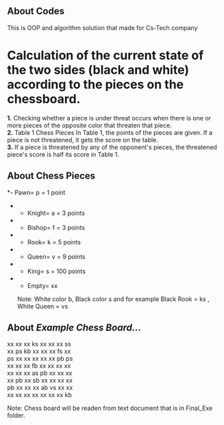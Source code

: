 ## About Codes
This is OOP and algorithm solution that made for Cs-Tech company

#  Calculation of the current state of the two sides (black and white) according to the pieces on the chessboard.

**1.** Checking whether a piece is under threat occurs when there is one or more pieces of the opposite color that threaten that piece.<br />
**2.** Table 1 Chess Pieces In Table 1, the points of the pieces are given. If a piece is not threatened, it gets the score on the table.<br />
**3.** If a piece is threatened by any of the opponent's pieces, the threatened piece's score is half its score in Table 1.

## About Chess Pieces
*- Pawn= p = 1 point
* - Knight= a = 3 points
* - Bishop= f = 3 points
* - Rook= k = 5 points
* - Queen= v = 9 points
* - King= s = 100 points
* - Empty= xx

  Note: White color b, Black color s and for example Black Rook = ks , White Queen = vs

## About *Example Chess Board...*
xx xx xx ks xx xx xx ss<br />
xx ps kb xx xx xx fs xx<br />
ps xx xx xx xx xx pb ps<br />
xx xx xx fb xx xx xx xx<br />
xx xx xx as pb xx xx xx<br />
xx pb xx sb xx xx xx xx<br />
pb xx xx xx ab vs xx xx<br />
xx xx xx xx xx xx xx kb

  Note: Chess board will be readen from text document that is in Final_Exe folder.

  